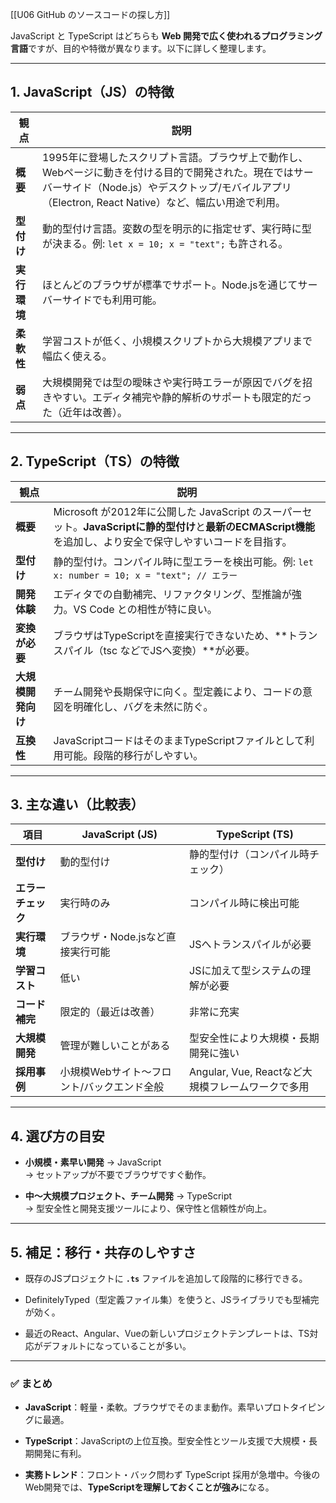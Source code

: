 [[U06 GitHub のソースコードの探し方]]

JavaScript と TypeScript はどちらも **Web 開発で広く使われるプログラミング言語**ですが、目的や特徴が異なります。以下に詳しく整理します。

---

## 1. JavaScript（JS）の特徴

| 観点       | 説明                                                                                                                        |
| -------- | ------------------------------------------------------------------------------------------------------------------------- |
| **概要**   | 1995年に登場したスクリプト言語。ブラウザ上で動作し、Webページに動きを付ける目的で開発された。現在ではサーバーサイド（Node.js）やデスクトップ/モバイルアプリ（Electron, React Native）など、幅広い用途で利用。 |
| **型付け**  | 動的型付け言語。変数の型を明示的に指定せず、実行時に型が決まる。例: `let x = 10; x = "text";` も許される。                                                       |
| **実行環境** | ほとんどのブラウザが標準でサポート。Node.jsを通じてサーバーサイドでも利用可能。                                                                               |
| **柔軟性**  | 学習コストが低く、小規模スクリプトから大規模アプリまで幅広く使える。                                                                                        |
| **弱点**   | 大規模開発では型の曖昧さや実行時エラーが原因でバグを招きやすい。エディタ補完や静的解析のサポートも限定的だった（近年は改善）。                                                           |

---

## 2. TypeScript（TS）の特徴

|観点|説明|
|---|---|
|**概要**|Microsoft が2012年に公開した JavaScript のスーパーセット。**JavaScriptに静的型付け**と**最新のECMAScript機能**を追加し、より安全で保守しやすいコードを目指す。|
|**型付け**|静的型付け。コンパイル時に型エラーを検出可能。例: `let x: number = 10; x = "text"; // エラー`|
|**開発体験**|エディタでの自動補完、リファクタリング、型推論が強力。VS Code との相性が特に良い。|
|**変換が必要**|ブラウザはTypeScriptを直接実行できないため、**トランスパイル（tsc などでJSへ変換）**が必要。|
|**大規模開発向け**|チーム開発や長期保守に向く。型定義により、コードの意図を明確化し、バグを未然に防ぐ。|
|**互換性**|JavaScriptコードはそのままTypeScriptファイルとして利用可能。段階的移行がしやすい。|

---

## 3. 主な違い（比較表）

|項目|JavaScript (JS)|TypeScript (TS)|
|---|---|---|
|**型付け**|動的型付け|静的型付け（コンパイル時チェック）|
|**エラーチェック**|実行時のみ|コンパイル時に検出可能|
|**実行環境**|ブラウザ・Node.jsなど直接実行可能|JSへトランスパイルが必要|
|**学習コスト**|低い|JSに加えて型システムの理解が必要|
|**コード補完**|限定的（最近は改善）|非常に充実|
|**大規模開発**|管理が難しいことがある|型安全性により大規模・長期開発に強い|
|**採用事例**|小規模Webサイト〜フロント/バックエンド全般|Angular, Vue, Reactなど大規模フレームワークで多用|

---

## 4. 選び方の目安

- **小規模・素早い開発** → JavaScript  
    → セットアップが不要でブラウザですぐ動作。
    
- **中〜大規模プロジェクト、チーム開発** → TypeScript  
    → 型安全性と開発支援ツールにより、保守性と信頼性が向上。
    

---

## 5. 補足：移行・共存のしやすさ

- 既存のJSプロジェクトに **`.ts`** ファイルを追加して段階的に移行できる。
    
- DefinitelyTyped（型定義ファイル集）を使うと、JSライブラリでも型補完が効く。
    
- 最近のReact、Angular、Vueの新しいプロジェクトテンプレートは、TS対応がデフォルトになっていることが多い。
    

---

### ✅ **まとめ**

- **JavaScript**：軽量・柔軟。ブラウザでそのまま動作。素早いプロトタイピングに最適。
    
- **TypeScript**：JavaScriptの上位互換。型安全性とツール支援で大規模・長期開発に有利。
    
- **実務トレンド**：フロント・バック問わず TypeScript 採用が急増中。今後のWeb開発では、**TypeScriptを理解しておくことが強み**になる。